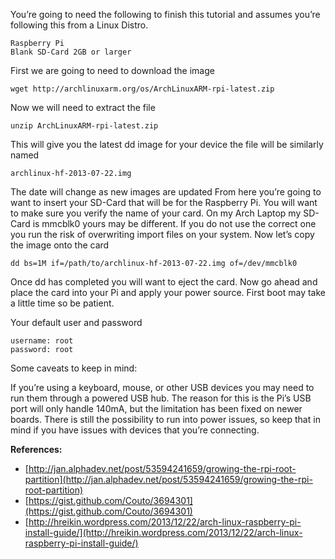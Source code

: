 <!-- title: Installing Arch Linux on the Raspberry Pi -->

You’re going to need the following to finish this tutorial and assumes you’re
following this from a Linux Distro.

    Raspberry Pi
    Blank SD-Card 2GB or larger

First we are going to need to download the image

    wget http://archlinuxarm.org/os/ArchLinuxARM-rpi-latest.zip

Now we will need to extract the file

    unzip ArchLinuxARM-rpi-latest.zip

This will give you the latest dd image for your device the file will be
similarly named

    archlinux-hf-2013-07-22.img

The date will change as new images are updated From here you’re going to want to
insert your SD-Card that will be for the Raspberry Pi. You will want to make
sure you verify the name of your card. On my Arch Laptop my SD-Card is mmcblk0
yours may be different. If you do not use the correct one you run the risk of
overwriting import files on your system.  Now let’s copy the image onto the card

    dd bs=1M if=/path/to/archlinux-hf-2013-07-22.img of=/dev/mmcblk0

Once dd has completed you will want to eject the card. Now go ahead and place
the card into your Pi and apply your power source. First boot may take a little
time so be patient.

Your default user and password

    username: root
    password: root

Some caveats to keep in mind:

If you’re using a keyboard, mouse, or other USB devices you may need to run them
through a powered USB hub. The reason for this is the Pi’s USB port will only
handle 140mA, but the limitation has been fixed on newer boards. There is still
the possibility to run into power issues, so keep that in mind if you have
issues with devices that you’re connecting.

**References:**

- [http://jan.alphadev.net/post/53594241659/growing-the-rpi-root-partition](http://jan.alphadev.net/post/53594241659/growing-the-rpi-root-partition)
- [https://gist.github.com/Couto/3694301](https://gist.github.com/Couto/3694301)
- [http://hreikin.wordpress.com/2013/12/22/arch-linux-raspberry-pi-install-guide/](http://hreikin.wordpress.com/2013/12/22/arch-linux-raspberry-pi-install-guide/)
